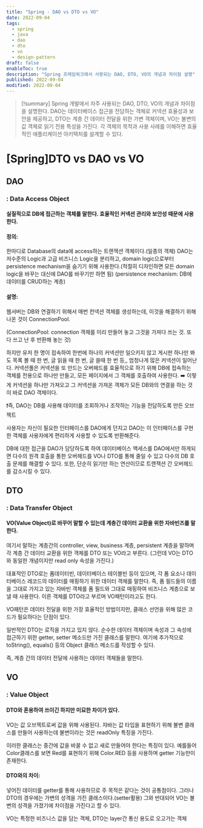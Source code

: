```yaml
---
title: "Spring - DAO vs DTO vs VO"
date: 2022-09-04
tags:
  - spring
  - java
  - dao
  - dto
  - vo
  - design-pattern
draft: false
enableToc: true
description: "Spring 프레임워크에서 사용되는 DAO, DTO, VO의 개념과 차이점 설명"
published: 2022-09-04
modified: 2022-09-04
---
```


> [!summary]
> Spring 개발에서 자주 사용되는 DAO, DTO, VO의 개념과 차이점을 설명한다. DAO는 데이터베이스 접근을 전담하는 객체로 커넥션 효율성과 보안을 제공하고, DTO는 계층 간 데이터 전달을 위한 가변 객체이며, VO는 불변의 값 객체로 읽기 전용 특성을 가진다. 각 객체의 목적과 사용 사례를 이해하면 효율적인 애플리케이션 아키텍처를 설계할 수 있다.

# [Spring]DTO vs DAO vs VO
## DAO
### : Data Access Object
#### 실질적으로 DB에 접근하는 객체를 말한다. 효율적인 커넥션 관리와 보안성 때문에 사용한다.

#### 정의: 
한마디로 Database의 data에 access하는 트랜잭션 객체이다.(일종의 객체) DAO는 저수준의 Logic과 고급 비즈니스 Logic을 분리하고, domain logic으로부터 persistence mechanism을 숨기기 위해 사용한다.(적절히 디자인하면 모든 domain logic을 바꾸는 대신에 DAO를 바꾸기만 하면 됨)
(persistence mechanism: DB에 데이터를 CRUD하는 계층)

#### 설명:
웹서버는 DB와 연결하기 위해서 매번 컨넥션 객체를 생성하는데, 이것을 해결하기 위해 나온 것이 ConnectionPool.

(ConnectionPool: connection 객체를 미리 만들어 놓고 그것을 가져다 쓰는 것. 또 다 쓰고 난 후 반환해 놓는 것)

하지만 유저 한 명이 접속하여 한번에 하나의 커넥션만 일으키지 않고 게시판 하나만 봐도 목록 볼 때 한 번, 글 읽을 때 한 번, 글 쓸때 한 번 등,, 엄청나게 많은 커넥션이 일어난다. 커넥션풀은 커넥션을 또 만드는 오버헤드를 효율적으로 하기 위해 DB에 접속하는 객체를 전용으로 하나만 만들고, 모든 페이지에서 그 객체를 호출하여 사용한다. ➡️ 이렇게 커넥션을 하나만 가져오고 그 커넥션을 가져온 객체가 모든 DB와의 연결을 하는 것이 바로 DAO 객체이다.

❗️즉, DAO는 DB를 사용해 데이터를 조회하거나 조작하는 기능을 전담하도록 만든 오브젝트

사용자는 자신이 필요한 인터페이스를 DAO에게 던지고 DAO는 이 인터페이스를 구현한 객체를 사용자에게 편리하게 사용할 수 있도록 반환해준다.

DB에 대한 접근을 DAO가 담당하도록 하여 데이터베이스 액세스를 DAO에서만 하게되면 다수의 원격 호출을 통한 오버헤드를 VO나 DTO를 통해 줄일 수 있고 다수의 DB 호출 문제를 해결할 수 있다. 또한, 단순히 읽기만 하는 연산이므로 트랜잭션 간 오버헤드를 감소시킬 수 있다.

## DTO
### : Data Transfer Object
#### VO(Value Object)로 바꾸어 말할 수 있는데 계층간 데이터 교환을 위한 자바빈즈를 말한다.

여기서 말하는 계층간의 controller, view, business 계층, persistent 계층을 말하며 각 계층 간 데이터 교환을 위한 객체를 DTO 또는 VO라고 부른다.
(그런데 VO는 DTO와 동일한 개념이지만 read only 속성을 가진다.)

대표적인 DTO로는 폼데이터빈, 데이터베이스 테이블빈 등이 있으며, 각 폼 요소나 데이터베이스 레코드의 데이터를 매핑하기 위한 데이터 객체를 말한다.
즉, 폼 필드들의 이름을 그대로 가지고 있는 자바빈 객체를 폼 필드와 그대로 매핑하여 비즈니스 계층으로 보낼 때 사용한다. 이른 객체를 DTO라고 부르며 VO패턴이라고도 한다.

VO패턴은 데이터 전달을 위한 가장 효율적인 방법이지만, 클래스 선언을 위해 많은 코드가 필요하다는 단점이 있다.

일반적인 DTO는 로직을 가지고 있지 않다. 순수한 데이터 객체이며 속성과 그 속성에 접근하기 위한 getter, setter 메소드만 가진 클래스를 말한다. 여기에 추가적으로 toString(), equals() 등의 Object 클래스 메소드를 작성할 수 있다.

즉, 계층 간의 데이터 전달에 사용하는 데이터 객체들을 말한다.

## VO
### : Value Object
#### DTO와 혼용하여 쓰이긴 하지만 미묘한 차이가 있다.

VO는 값 오브젝트로써 값을 위해 사용된다. 자바는 값 타입을 표현하기 위해 불변 클래스를 만들어 사용하는데 불변이라는 것은 readOnly 특징을 가진다.

이러한 클래스는 중간에 값을 바꿀 수 없고 새로 만들어야 한다는 특징이 있다.
예를들어 Color클래스를 보면 Red를 표현하기 위해 Color.RED 등을 사용하며 getter 기능만이 존재한다.

#### DTO와의 차이:
넣어진 데이터를 getter를 통해 사용하므로 주 목적은 같다는 것이 공통점이다.
그러나 DTO의 경우에는 가변의 성격을 가진 클래스이다.(setter활용) 그와 반대되어 VO는 불변의 성격을 가졌기에 차이점을 가진다고 할 수 있다.

VO는 특정한 비즈니스 값을 담는 객체, DTO는 layer간 통신 용도로 오고가는 객체
